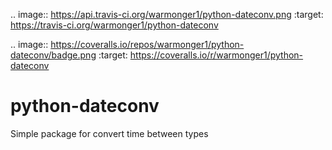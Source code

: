 .. image:: https://api.travis-ci.org/warmonger1/python-dateconv.png
        :target: https://travis-ci.org/warmonger1/python-dateconv

.. image:: https://coveralls.io/repos/warmonger1/python-dateconv/badge.png
        :target: https://coveralls.io/r/warmonger1/python-dateconv

# python-dateconv
Simple package for convert time between types


